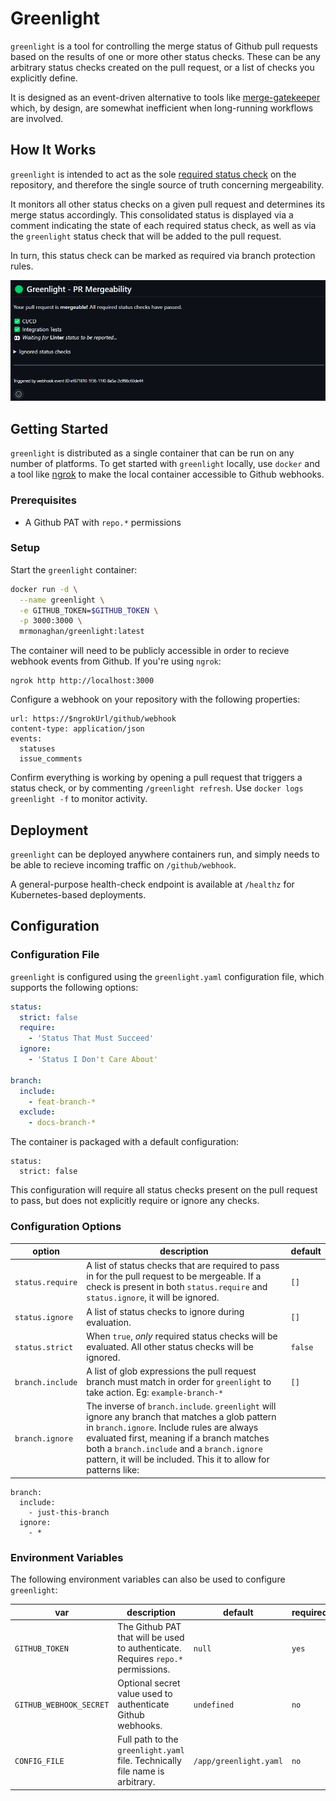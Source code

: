 # Greenlight

`greenlight` is a tool for controlling the merge status of Github pull requests based on the results of one or more other status checks. These can be any arbitrary status checks created on the pull request, or a list of checks you explicitly define.

It is designed as an event-driven alternative to tools like [merge-gatekeeper](https://github.com/upsidr/merge-gatekeeper) which, by design, are somewhat inefficient when long-running workflows are involved.

## How It Works

`greenlight` is intended to act as the sole [required status check](https://docs.github.com/en/repositories/configuring-branches-and-merges-in-your-repository/managing-protected-branches/about-protected-branches#require-status-checks-before-merging) on the repository, and therefore the single source of truth concerning mergeability.

It monitors all other status checks on a given pull request and determines its merge status accordingly. This consolidated status is displayed via a comment indicating the state of each required status check, as well as via the `greenlight` status check that will be added to the pull request.

In turn, this status check can be marked as required via branch protection rules.

![Example Comment](docs/images/image.png "greenlight comment")

## Getting Started

`greenlight` is distributed as a single container that can be run on any number of platforms. To get started with `greenlight` locally, use `docker` and a tool like [ngrok](<https://ngrok.com/docs/getting-started/?os=linux)>) to make the local container accessible to Github webhooks.

### Prerequisites

- A Github PAT with `repo.*` permissions

### Setup

Start the `greenlight` container:

```bash
docker run -d \
  --name greenlight \
  -e GITHUB_TOKEN=$GITHUB_TOKEN \
  -p 3000:3000 \
  mrmonaghan/greenlight:latest
```

The container will need to be publicly accessible in order to recieve webhook events from Github. If you're using `ngrok`:

```
ngrok http http://localhost:3000
```

Configure a webhook on your repository with the following properties:

```
url: https://$ngrokUrl/github/webhook
content-type: application/json
events:
  statuses
  issue_comments
```

Confirm everything is working by opening a pull request that triggers a status check, or by commenting `/greenlight refresh`. Use `docker logs greenlight -f` to monitor activity.

## Deployment

`greenlight` can be deployed anywhere containers run, and simply needs to be able to recieve incoming traffic on `/github/webhook`.

A general-purpose health-check endpoint is available at `/healthz` for Kubernetes-based deployments.

## Configuration

### Configuration File

`greenlight` is configured using the `greenlight.yaml` configuration file, which supports the following options:

```yaml
status:
  strict: false
  require:
    - 'Status That Must Succeed'
  ignore:
    - 'Status I Don't Care About'

branch:
  include:
    - feat-branch-*
  exclude:
    - docs-branch-*
```

The container is packaged with a default configuration:

```
status:
  strict: false
```

This configuration will require all status checks present on the pull request to pass, but does not explicitly require or ignore any checks.

### Configuration Options

| option | description | default |
|--      |--           |--       |
| `status.require` | A list of status checks that are required to pass in for the pull request to be mergeable. If a check is present in both `status.require` and `status.ignore`, it will be ignored. | `[]` | 
| `status.ignore` | A list of status checks to ignore during evaluation. | `[]` |
| `status.strict` | When `true`, *only* required status checks will be evaluated. All other status checks will be ignored. | `false` |
| `branch.include` | A list of glob expressions the pull request branch must match in order for `greenlight` to take action. Eg: `example-branch-*` | `[]` |
| `branch.ignore` | The inverse of `branch.include`. `greenlight` will ignore any branch that matches a glob pattern in `branch.ignore`. Include rules are always evaluated first, meaning if a branch matches both a `branch.include` and a `branch.ignore` pattern, it will be included. This it to allow for patterns like: 

```
branch:
  include:
    - just-this-branch
  ignore:
    - *
```

### Environment Variables

The following environment variables can also be used to configure `greenlight`:

| var | description | default | required? |
|--      |--           |--       |--      |
| `GITHUB_TOKEN` | The Github PAT that will be used to authenticate. Requires `repo.*` permissions. | `null` | `yes` |
| `GITHUB_WEBHOOK_SECRET` | Optional secret value used to authenticate Github webhooks. | `undefined` | `no` |
| `CONFIG_FILE` | Full path to the `greenlight.yaml` file. Technically file name is arbitrary. | `/app/greenlight.yaml` |  `no` | 